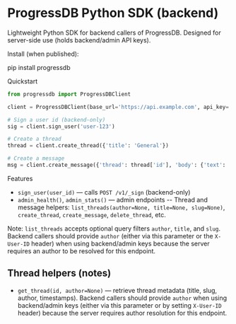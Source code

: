 # ProgressDB Python SDK (backend)

Lightweight Python SDK for backend callers of ProgressDB. Designed for server-side use (holds backend/admin API keys).

Install (when published):

  pip install progressdb

Quickstart

```py
from progressdb import ProgressDBClient

client = ProgressDBClient(base_url='https://api.example.com', api_key='ADMIN_KEY')

# Sign a user id (backend-only)
sig = client.sign_user('user-123')

# Create a thread
thread = client.create_thread({'title': 'General'})

# Create a message
msg = client.create_message({'thread': thread['id'], 'body': {'text': 'hello'}})
```

Features

- `sign_user(user_id)` — calls `POST /v1/_sign` (backend-only)
- `admin_health()`, `admin_stats()` — admin endpoints
-- Thread and message helpers: `list_threads(author=None, title=None, slug=None)`, `create_thread`, `create_message`, `delete_thread`, etc.

Note: `list_threads` accepts optional query filters `author`, `title`, and `slug`.
Backend callers should provide `author` (either via this parameter or the
`X-User-ID` header) when using backend/admin keys because the server requires an
author to be resolved for this endpoint.

## Thread helpers (notes)

- `get_thread(id, author=None)` — retrieve thread metadata (title, slug, author, timestamps).
  Backend callers should provide `author` when using backend/admin keys (either via this
  parameter or by setting `X-User-ID` header) because the server requires author resolution
  for this endpoint.
